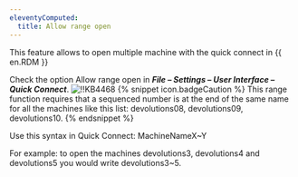 ```yaml
---
eleventyComputed:
  title: Allow range open
---
```

This feature allows to open multiple machine with the quick connect in {{ en.RDM }}

Check the option Allow range open in ***File – Settings – User Interface – Quick Connect***.
![!!KB4468](https://cdnweb.devolutions.net/docs/docs_en_kb_KB4468.png)
{% snippet icon.badgeCaution %}
This range function requires that a sequenced number is at the end of the same name for all the machines like this list: devolutions08, devolutions09, devolutions10.
{% endsnippet %}

Use this syntax in Quick Connect: MachineNameX~Y

For example: to open the machines devolutions3, devolutions4 and devolutions5 you would write devolutions3~5.

